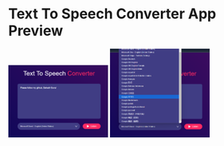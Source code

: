# Text To Speech Converter App Preview

<img src="images/Screenshot_1.png"  width="200">

<img src="images/Screenshot_2.png"  width="200">
